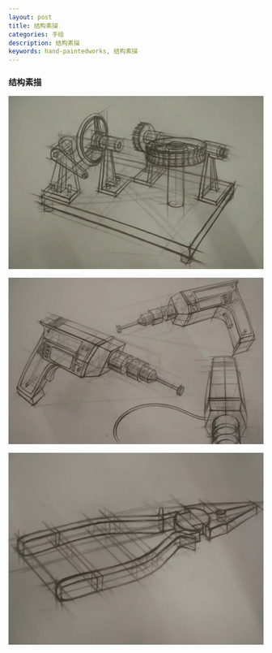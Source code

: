 ```yaml
---
layout: post
title: 结构素描
categories: 手绘
description: 结构素描
keywords: hand-paintedworks, 结构素描
---
```


### 结构素描


![](/images/posts/hand-paintedworks/pencilsketch/1.jpg)


![](/images/posts/hand-paintedworks/pencilsketch/2.jpg)


![](/images/posts/hand-paintedworks/pencilsketch/3.jpg)





